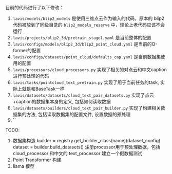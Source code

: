 目前的代码进行了以下修改：  
1. `lavis/models/blip2_models` 是使用三维点云作为输入的代码，原本的 blip2 代码被放到了同级目录的 `blip2_models_reserve` 中，理论上老代码应该不会运行
2. `lavis/projects/blip2_3d/pretrain_stage1.yaml` 是当前整体的配置 
3. `lavis/configs/models/blip2_3d/blip2_point_cloud.yaml` 是当前的Q-former的配置
4. `lavis/configs/datasets/point_cloud/defaults_cap.yaml` 是当前数据集使用的配置
5. `lavis/processors/cloud_processors.py` 实现了相关的对点云和中文caption进行预处理的代码
6. `lavis/tasks/pointcloud_text_pretrain.py` 实现了用于当前任务的task, 实际上就是和BaseTask一样
7. `lavis/datasets/datasets/cloud_text_pair_datasets.py` 实现了点云+caption的数据集本身的定义, 包括如何读取数据
8. `lavis/datasets/builders/cloud_text_pair_builder.py` 实现了构建相关数据集的方法, 包括读取数据集的配置文件, 设置数据的预处理
9. ``


TODO:
1. 数据集构造
builder = registry.get_builder_class(name)(dataset_config)  
dataset = builder.build_datasets()
注册processor用于预处理数据，包括cloud_processor 和中文的 text_processor
建立一个假数据测试
2. Point Transformer 构建 
3. llama 模型
